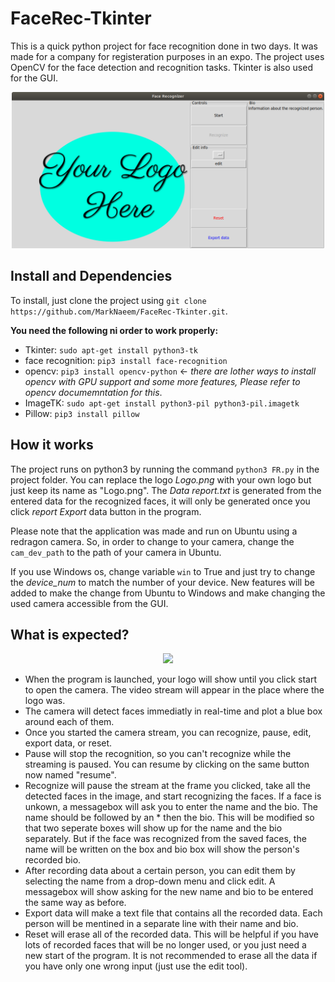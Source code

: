 # FaceRec-Tkinter

This is a quick python project for face recognition done in two days. It was made for a company for registeration purposes in an expo. The project uses OpenCV for the face detection and recognition tasks. Tkinter is also used for the GUI.


<p align="center">
<img src="https://github.com/MarkNaeem/FaceRec-Tkinter/blob/main/GUI.png" width="500">
 </p>
 
## Install and Dependencies

To install, just clone the project using `git clone https://github.com/MarkNaeem/FaceRec-Tkinter.git`.

**You need the following ni order to work properly:**
- Tkinter:          `sudo apt-get install python3-tk`
- face recognition: `pip3 install face-recognition`
- opencv:           `pip3 install opencv-python` <- *there are lother ways to install opencv with GPU support and some more features, Please refer to opencv documemntation for this*.
- ImageTK:          `sudo apt-get install python3-pil python3-pil.imagetk` 
- Pillow:           `pip3 install pillow`

 
## How it works

The project runs on python3 by running the command `python3 FR.py` in the project folder. You can replace the logo *Logo.png* with your own logo but just keep its name as "Logo.png". The *Data report.txt* is generated from the entered data for the recognized faces, it will only be generated once you click *report Export* data button in the program.

Please note that the application was made and run on Ubuntu using a redragon camera. So, in order to change to your camera, change the `cam_dev_path` to the path of your camera in Ubuntu.

If you use Windows os, change variable `win` to True and just try to change the *device_num* to match the number of your device.
New features will be added to make the change from Ubuntu to Windows and make changing the used camera accessible from the GUI.


## What is expected?

<p align="center">
<img src="https://github.com/MarkNaeem/FaceRec-Tkinter/blob/main/GIF.gif" width="500">
 </p>

  - When the program is launched, your logo will show until you click start to open the camera. The video stream will appear in the place where the logo was.
  - The camera will detect faces immediatly in real-time and plot a blue box around each of them.
  - Once you started the camera stream, you can recognize, pause, edit, export data, or reset.
  - Pause will stop the recognition, so you can't recognize while the streaming is paused. You can resume by clicking on the same button now named "resume".
  - Recognize will pause the stream at the frame you clicked, take all the detected faces in the image, and start recognizing the faces. If a face is unkown, a messagebox will ask you to enter the name and the bio. The name should be followed by an * then the bio. This will be modified so that two seperate boxes will show up for the name and the bio separately. But if the face was recognized from the saved faces, the name will be written on the box and bio box will show the person's recorded bio.
  - After recording data about a certain person, you can edit them by selecting the name from a drop-down menu and click edit. A messagebox will show asking for the new name and bio to be entered the same way as before.
  - Export data will make a text file that contains all the recorded data. Each person will be mentined in a separate line with their name and bio.
  - Reset will erase all of the recorded data. This will be helpful if you have lots of recorded faces that will be no longer used, or you just need a new start of the program. It is not recommended to erase all the data if you have only one wrong input (just use the edit tool).
 
